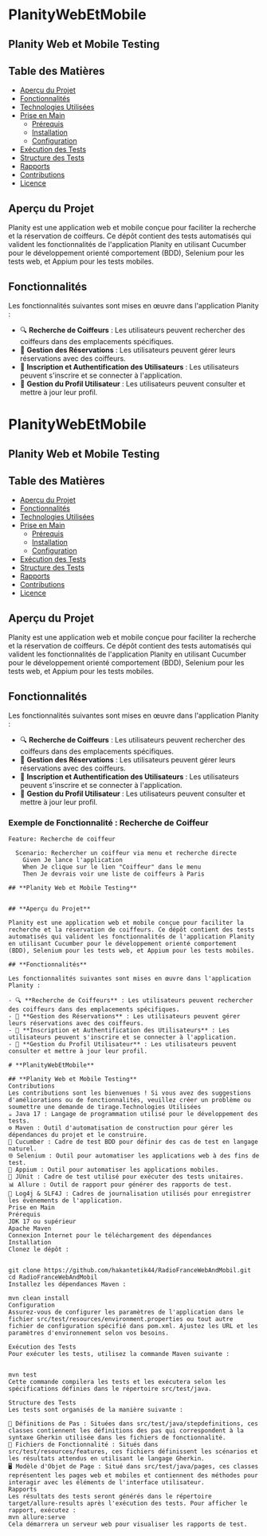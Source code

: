 # **PlanityWebEtMobile**

## **Planity Web et Mobile Testing**

## **Table des Matières**
- [Aperçu du Projet](#aperçu-du-projet)
- [Fonctionnalités](#fonctionnalités)
- [Technologies Utilisées](#technologies-utilisées)
- [Prise en Main](#prise-en-main)
    - [Prérequis](#prérequis)
    - [Installation](#installation)
    - [Configuration](#configuration)
- [Exécution des Tests](#exécution-des-tests)
- [Structure des Tests](#structure-des-tests)
- [Rapports](#rapports)
- [Contributions](#contributions)
- [Licence](#licence)

## **Aperçu du Projet**

Planity est une application web et mobile conçue pour faciliter la recherche et la réservation de coiffeurs. Ce dépôt contient des tests automatisés qui valident les fonctionnalités de l'application Planity en utilisant Cucumber pour le développement orienté comportement (BDD), Selenium pour les tests web, et Appium pour les tests mobiles.

## **Fonctionnalités**

Les fonctionnalités suivantes sont mises en œuvre dans l'application Planity :

- 🔍 **Recherche de Coiffeurs** : Les utilisateurs peuvent rechercher des coiffeurs dans des emplacements spécifiques.
- 📅 **Gestion des Réservations** : Les utilisateurs peuvent gérer leurs réservations avec des coiffeurs.
- 🔐 **Inscription et Authentification des Utilisateurs** : Les utilisateurs peuvent s'inscrire et se connecter à l'application.
- 👤 **Gestion du Profil Utilisateur** : Les utilisateurs peuvent consulter et mettre à jour leur profil.

# **PlanityWebEtMobile**

## **Planity Web et Mobile Testing**

## **Table des Matières**
- [Aperçu du Projet](#aperçu-du-projet)
- [Fonctionnalités](#fonctionnalités)
- [Technologies Utilisées](#technologies-utilisées)
- [Prise en Main](#prise-en-main)
    - [Prérequis](#prérequis)
    - [Installation](#installation)
    - [Configuration](#configuration)
- [Exécution des Tests](#exécution-des-tests)
- [Structure des Tests](#structure-des-tests)
- [Rapports](#rapports)
- [Contributions](#contributions)
- [Licence](#licence)

## **Aperçu du Projet**

Planity est une application web et mobile conçue pour faciliter la recherche et la réservation de coiffeurs. Ce dépôt contient des tests automatisés qui valident les fonctionnalités de l'application Planity en utilisant Cucumber pour le développement orienté comportement (BDD), Selenium pour les tests web, et Appium pour les tests mobiles.

## **Fonctionnalités**

Les fonctionnalités suivantes sont mises en œuvre dans l'application Planity :

- 🔍 **Recherche de Coiffeurs** : Les utilisateurs peuvent rechercher des coiffeurs dans des emplacements spécifiques.
- 📅 **Gestion des Réservations** : Les utilisateurs peuvent gérer leurs réservations avec des coiffeurs.
- 🔐 **Inscription et Authentification des Utilisateurs** : Les utilisateurs peuvent s'inscrire et se connecter à l'application.
- 👤 **Gestion du Profil Utilisateur** : Les utilisateurs peuvent consulter et mettre à jour leur profil.

### **Exemple de Fonctionnalité : Recherche de Coiffeur**

```gherkin
Feature: Recherche de coiffeur

  Scenario: Rechercher un coiffeur via menu et recherche directe
    Given Je lance l'application
    When Je clique sur le lien "Coiffeur" dans le menu
    Then Je devrais voir une liste de coiffeurs à Paris

## **Planity Web et Mobile Testing**


## **Aperçu du Projet**

Planity est une application web et mobile conçue pour faciliter la recherche et la réservation de coiffeurs. Ce dépôt contient des tests automatisés qui valident les fonctionnalités de l'application Planity en utilisant Cucumber pour le développement orienté comportement (BDD), Selenium pour les tests web, et Appium pour les tests mobiles.

## **Fonctionnalités**

Les fonctionnalités suivantes sont mises en œuvre dans l'application Planity :

- 🔍 **Recherche de Coiffeurs** : Les utilisateurs peuvent rechercher des coiffeurs dans des emplacements spécifiques.
- 📅 **Gestion des Réservations** : Les utilisateurs peuvent gérer leurs réservations avec des coiffeurs.
- 🔐 **Inscription et Authentification des Utilisateurs** : Les utilisateurs peuvent s'inscrire et se connecter à l'application.
- 👤 **Gestion du Profil Utilisateur** : Les utilisateurs peuvent consulter et mettre à jour leur profil.

# **PlanityWebEtMobile**

## **Planity Web et Mobile Testing**
Contributions
Les contributions sont les bienvenues ! Si vous avez des suggestions d'améliorations ou de fonctionnalités, veuillez créer un problème ou soumettre une demande de tirage.Technologies Utilisées
☕ Java 17 : Langage de programmation utilisé pour le développement des tests.
⚙️ Maven : Outil d'automatisation de construction pour gérer les dépendances du projet et le construire.
📜 Cucumber : Cadre de test BDD pour définir des cas de test en langage naturel.
🌐 Selenium : Outil pour automatiser les applications web à des fins de test.
📱 Appium : Outil pour automatiser les applications mobiles.
🧪 JUnit : Cadre de test utilisé pour exécuter des tests unitaires.
📊 Allure : Outil de rapport pour générer des rapports de test.
📜 Log4j & SLF4J : Cadres de journalisation utilisés pour enregistrer les événements de l'application.
Prise en Main
Prérequis
JDK 17 ou supérieur
Apache Maven
Connexion Internet pour le téléchargement des dépendances
Installation
Clonez le dépôt :


git clone https://github.com/hakantetik44/RadioFranceWebAndMobil.git
cd RadioFranceWebAndMobil
Installez les dépendances Maven :

mvn clean install
Configuration
Assurez-vous de configurer les paramètres de l'application dans le fichier src/test/resources/environment.properties ou tout autre fichier de configuration spécifié dans pom.xml. Ajustez les URL et les paramètres d'environnement selon vos besoins.

Exécution des Tests
Pour exécuter les tests, utilisez la commande Maven suivante :


mvn test
Cette commande compilera les tests et les exécutera selon les spécifications définies dans le répertoire src/test/java.

Structure des Tests
Les tests sont organisés de la manière suivante :

📜 Définitions de Pas : Situées dans src/test/java/stepdefinitions, ces classes contiennent les définitions des pas qui correspondent à la syntaxe Gherkin utilisée dans les fichiers de fonctionnalité.
📁 Fichiers de Fonctionnalité : Situés dans src/test/resources/features, ces fichiers définissent les scénarios et les résultats attendus en utilisant le langage Gherkin.
🖥️ Modèle d'Objet de Page : Situé dans src/test/java/pages, ces classes représentent les pages web et mobiles et contiennent des méthodes pour interagir avec les éléments de l'interface utilisateur.
Rapports
Les résultats des tests seront générés dans le répertoire target/allure-results après l'exécution des tests. Pour afficher le rapport, exécutez :
mvn allure:serve
Cela démarrera un serveur web pour visualiser les rapports de test.

 